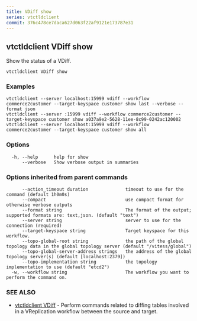 ```yaml
---
title: VDiff show
series: vtctldclient
commit: 376c478ce7daca627d063f22af9121e173787e31
---
```

## vtctldclient VDiff show

Show the status of a VDiff.

```
vtctldclient VDiff show
```

### Examples

```
vtctldclient --server localhost:15999 vdiff --workflow commerce2customer --target-keyspace customer show last --verbose --format json
vtctldclient --server :15999 vdiff --workflow commerce2customer --target-keyspace customer show a037a9e2-5628-11ee-8c99-0242ac120002
vtctldclient --server localhost:15999 vdiff --workflow commerce2customer --target-keyspace customer show all
```

### Options

```
  -h, --help      help for show
      --verbose   Show verbose output in summaries
```

### Options inherited from parent commands

```
      --action_timeout duration              timeout to use for the command (default 1h0m0s)
      --compact                              use compact format for otherwise verbose outputs
      --format string                        The format of the output; supported formats are: text,json. (default "text")
      --server string                        server to use for the connection (required)
      --target-keyspace string               Target keyspace for this workflow.
      --topo-global-root string              the path of the global topology data in the global topology server (default "/vitess/global")
      --topo-global-server-address strings   the address of the global topology server(s) (default [localhost:2379])
      --topo-implementation string           the topology implementation to use (default "etcd2")
  -w, --workflow string                      The workflow you want to perform the command on.
```

### SEE ALSO

* [vtctldclient VDiff](../)	 - Perform commands related to diffing tables involved in a VReplication workflow between the source and target.

